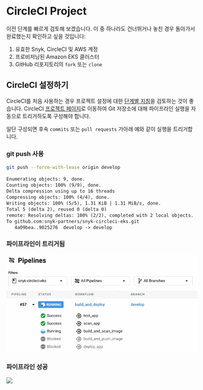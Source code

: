 # CircleCI Project

이전 단계를 빠르게 검토해 보겠습니다. 이 중 하나라도 건너뛰거나 놓친 경우 돌아가서 완료했는지 확인하고 싶을 것입니다:

1. 유효한 Snyk, CircleCI 및 AWS 계정
2. 프로비저닝된 Amazon EKS 클러스터
3. GitHub 리포지토리의 `fork` 또는 `clone`

## CircleCI 설정하기

CircleCI를 처음 사용하는 경우 프로젝트 설정에 대한 [단계별 지침](https://circleci.com/docs/2.0/getting-started/#setting-up-circleci)을 검토하는 것이 좋습니다. CircleCI [프로젝트 페이지](https://app.circleci.com/projects/)로 이동하여 Git 저장소에 대해 파이프라인 실행을 자동으로 트리거하도록 구성해야 합니다.

일단 구성되면 후속 `commits` 또는 `pull requests` 가아래 예와 같이 실행을 트리거합니다.

### git push 사용

```bash
git push --force-with-lease origin develop
```

```
Enumerating objects: 9, done.
Counting objects: 100% (9/9), done.
Delta compression using up to 16 threads
Compressing objects: 100% (4/4), done.
Writing objects: 100% (5/5), 1.31 KiB | 1.31 MiB/s, done.
Total 5 (delta 2), reused 0 (delta 0)
remote: Resolving deltas: 100% (2/2), completed with 2 local objects.
To github.com:snyk-partners/snyk-circleci-eks.git
   4a09bea..9025276  develop -> develop
```

### 파이프라인이 트리거됨

![](../../../.gitbook/assets/PgPkhEpdy1.gif)

### 파이프라인 성공

![](https://partner-workshop-assets.s3.us-east-2.amazonaws.com/circleci\_success.png)
